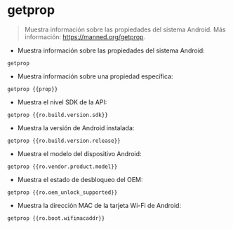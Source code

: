 # getprop

> Muestra información sobre las propiedades del sistema Android.
> Más información: <https://manned.org/getprop>.

- Muestra información sobre las propiedades del sistema Android:

`getprop`

- Muestra información sobre una propiedad específica:

`getprop {{prop}}`

- Muestra el nivel SDK de la API:

`getprop {{ro.build.version.sdk}}`

- Muestra la versión de Android instalada:

`getprop {{ro.build.version.release}}`

- Muestra el modelo del dispositivo Android:

`getprop {{ro.vendor.product.model}}`

- Muestra el estado de desbloqueo del OEM:

`getprop {{ro.oem_unlock_supported}}`

- Muestra la dirección MAC de la tarjeta Wi-Fi de Android:

`getprop {{ro.boot.wifimacaddr}}`
